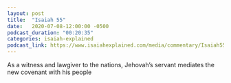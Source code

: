 ```yaml
---
layout: post
title:  "Isaiah 55"
date:   2020-07-08-12:00:00 -0500
podcast_duration: "00:20:35"
categories: isaiah-explained
podcast_link: https://www.isaiahexplained.com/media/commentary/Isaiah55.mp3
---
```

As a witness and lawgiver to the nations, Jehovah’s servant mediates the new covenant with his people
